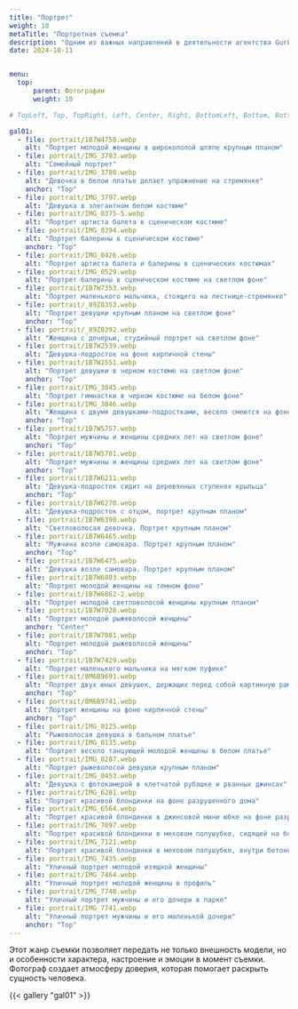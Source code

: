 ```yaml
---
title: "Портрет"
weight: 10
metaTitle: "Портретная съемка"
description: "Одним из важных направлений в деятельности агентства GurFoto.Ru является портретная съемка"
date: 2024-10-11


menu:
  top:
      parent: Фотографии
      weight: 10

# TopLeft, Top, TopRight, Left, Center, Right, BottomLeft, Bottom, BottomRight

gal01:
  - file: portrait/1B7W4758.webp
    alt: "Портрет молодой женщины в широкополой шляпе крупным планом"
  - file: portrait/IMG_3703.webp
    alt: "Семейный портрет"
  - file: portrait/IMG_3780.webp
    alt: "Девочка в белои платье делает упражнение на стремянке"
    anchor: "Top"
  - file: portrait/IMG_3797.webp
    alt: "Девушка в элегантном белом костюме"
  - file: portrait/IMG_0375-5.webp
    alt: "Портрет артиста балета в сценическом костюме"
  - file: portrait/IMG_0394.webp
    alt: "Портрет балерины в сценическом костюме"
    anchor: "Top"
  - file: portrait/IMG_0426.webp
    alt: "Портрет артиста балета и балерины в сценических костюмах"
  - file: portrait/IMG_0529.webp
    alt: "Портрет балерины в сценическом костюме на светлом фоне"  
  - file: portrait/1B7W7353.webp
    alt: "Портрет маленького мальчика, стоящего на лестнице-стремянке"
  - file: portrait/_89Z8353.webp
    alt: "Портрет девушки крупным планом на светлом фоне"
    anchor: "Top"
  - file: portrait/_89Z8392.webp
    alt: "Женщина с дочерью, студийный портрет на светлом фоне"
  - file: portrait/1B7W2539.webp
    alt: "Девушка-подросток на фоне кирпичной стены"
  - file: portrait/1B7W2551.webp
    alt: "Портрет девушки в черном костюме на светлом фоне"
    anchor: "Top"
  - file: portrait/IMG_3845.webp
    alt: "Портрет гимнастки в черном костюме на белом фоне"
  - file: portrait/IMG_3846.webp
    alt: "Женщина с двумя девушками-подростками, весело смеются на фоне кирпичной стены"
    anchor: "Top"
  - file: portrait/1B7W5757.webp
    alt: "Портрет мужчины и женщины средних лет на светлом фоне"
    anchor: "Top"
  - file: portrait/1B7W5781.webp
    alt: "Портрет мужчины и женщины средних лет на светлом фоне"
    anchor: "Top"
  - file: portrait/1B7W6211.webp
    alt: "Девушка-подросток сидит на деревянных ступенях крыльца"
    anchor: "Top"
  - file: portrait/1B7W6270.webp
    alt: "Девушка-подросток с отцом, портрет крупным планом"
  - file: portrait/1B7W6390.webp
    alt: "Светловолосая девочка. Портрет крупным планом"
  - file: portrait/1B7W6465.webp
    alt: "Мужчина возле самовара. Портрет крупным планом"
    anchor: "Top"
  - file: portrait/1B7W6475.webp
    alt: "Девушка возле самовара. Портрет крупным планом"
  - file: portrait/1B7W6803.webp
    alt: "Портрет молодой женщины на темном фоне"
  - file: portrait/1B7W6862-2.webp
    alt: "Портрет молодой светловолосой женщины крупным планом"
  - file: portrait/1B7W7028.webp
    alt: "Портрет молодой рыжеволосой женщины"
    anchor: "Center"
  - file: portrait/1B7W7081.webp
    alt: "Портрет молодой рыжеволосой женщины"
    anchor: "Top"
  - file: portrait/1B7W7429.webp
    alt: "Портрет маленького мальчика на мягком пуфике"
  - file: portrait/8M6B9691.webp
    alt: "Портрет двух юных девушек, держащих перед собой картинную раму. Портрет крупным планом"
    anchor: "Top"
  - file: portrait/8M6B9741.webp
    alt: "Портрет женщины на фоне кирпичной стены"
    anchor: "Top"
  - file: portrait/IMG_0125.webp
    alt: "Рыжеволосая девушка в бальном платье"
  - file: portrait/IMG_0135.webp
    alt: "Портрет весело танцующей молодой женщины в белом платье"
  - file: portrait/IMG_0287.webp
    alt: "Портрет рыжеволосой девушки крупным планом"
  - file: portrait/IMG_0453.webp
    alt: "Девушка с фотокамерой в клетчатой рубашке и рванных джинсах"
  - file: portrait/IMG_6281.webp
    alt: "Портрет красивой блондинки на фоне разрушенного дома"
  - file: portrait/IMG_6564.webp
    alt: "Портрет красивой блондинки в джинсовой мини юбке на фоне разрушенного дома"
  - file: portrait/IMG_7097.webp
    alt: "Портрет красивой блондинки в меховом полушубке, сидящей на большой бетонной трубе"
  - file: portrait/IMG_7121.webp
    alt: "Портрет красивой блондинки в меховом полушубке, внутри бетонной трубы"
  - file: portrait/IMG_7435.webp
    alt: "Уличный портрет молодой изящной женщины"
  - file: portrait/IMG_7464.webp
    alt: "Уличный портрет молодой женщины в профиль"
  - file: portrait/IMG_7740.webp
    alt: "Уличный портрет мужчины и его дочери в парке"
  - file: portrait/IMG_7741.webp
    alt: "Уличный портрет мужчины и его маленькой дочери"
    anchor: "Top"
---
```


Этот жанр съемки позволяет передать не только внешность модели, но и особенности характера, настроение и эмоции в момент съемки. Фотограф создает атмосферу доверия, которая помогает раскрыть сущность человека.

{{< gallery "gal01" >}}
